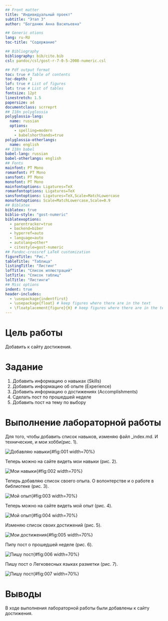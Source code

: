 ```yaml
---
## Front matter
title: "Индивидуальный проект"
subtitle: "Этап 3"
author: "Богданюк Анна Васильевна"

## Generic otions
lang: ru-RU
toc-title: "Содержание"

## Bibliography
bibliography: bib/cite.bib
csl: pandoc/csl/gost-r-7-0-5-2008-numeric.csl

## Pdf output format
toc: true # Table of contents
toc-depth: 2
lof: true # List of figures
lot: true # List of tables
fontsize: 12pt
linestretch: 1.5
papersize: a4
documentclass: scrreprt
## I18n polyglossia
polyglossia-lang:
  name: russian
  options:
	- spelling=modern
	- babelshorthands=true
polyglossia-otherlangs:
  name: english
## I18n babel
babel-lang: russian
babel-otherlangs: english
## Fonts
mainfont: PT Mono
romanfont: PT Mono
sansfont: PT Mono
monofont: PT Mono
mainfontoptions: Ligatures=TeX
romanfontoptions: Ligatures=TeX
sansfontoptions: Ligatures=TeX,Scale=MatchLowercase
monofontoptions: Scale=MatchLowercase,Scale=0.9
## Biblatex
biblatex: true
biblio-style: "gost-numeric"
biblatexoptions:
  - parentracker=true
  - backend=biber
  - hyperref=auto
  - language=auto
  - autolang=other*
  - citestyle=gost-numeric
## Pandoc-crossref LaTeX customization
figureTitle: "Рис."
tableTitle: "Таблица"
listingTitle: "Листинг"
lofTitle: "Список иллюстраций"
lotTitle: "Список таблиц"
lolTitle: "Листинги"
## Misc options
indent: true
header-includes:
  - \usepackage{indentfirst}
  - \usepackage{float} # keep figures where there are in the text
  - \floatplacement{figure}{H} # keep figures where there are in the text
---
```


# Цель работы

Добавить к сайту достижения.

# Задание

1. Добавить информацию о навыках (Skills)
2. Добавить информацию об опыте (Experience)
3. Добавить информацию о достижениях (Accomplishments)
4. Сделать пост по прошедшей неделе
5. Добавить пост на тему по выбору

# Выполнение лабораторной работы

Для того, чтобы добавить список навыков, изменяю файл _index.md. И технические, и мои хобби(рис. 1).

![Добавляю навыки](image/1.png){#fig:001 width=70%}

Теперь можно на сайте видеть мои навыки (рис. 2).

![Мои навыки](image/2.png){#fig:002 width=70%}

Теперь добавляю список своего опыта. О волонтерстве и о работе в библиотеке (рис. 3).

![Мой опыт](image/3.png){#fig:003 width=70%}

Теперь можно на сайте видеть мой опыт (рис. 4).

![Мой опыт](image/4.png){#fig:004 width=70%}

Изменяю список своих достижений (рис. 5).

![Мои достижения](image/5.png){#fig:005 width=70%}

Пипу пост о прошедшей неделе (рис. 6).

![Пишу пост](image/6.png){#fig:006 width=70%}

Пишу пост о Легковесных языках разметки (рис. 7).

![Пишу пост](image/7.png){#fig:007 width=70%}

# Выводы

В ходе выполнения лабораторной работы были добавлены к сайту достижения.
